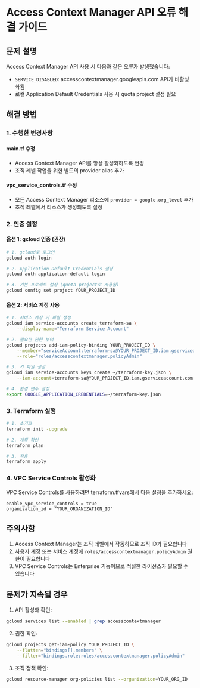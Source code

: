 # Access Context Manager API 오류 해결 가이드

## 문제 설명
Access Context Manager API 사용 시 다음과 같은 오류가 발생했습니다:
- `SERVICE_DISABLED`: accesscontextmanager.googleapis.com API가 비활성화됨
- 로컬 Application Default Credentials 사용 시 quota project 설정 필요

## 해결 방법

### 1. 수행한 변경사항

#### main.tf 수정
- Access Context Manager API를 항상 활성화하도록 변경
- 조직 레벨 작업을 위한 별도의 provider alias 추가

#### vpc_service_controls.tf 수정
- 모든 Access Context Manager 리소스에 `provider = google.org_level` 추가
- 조직 레벨에서 리소스가 생성되도록 설정

### 2. 인증 설정

#### 옵션 1: gcloud 인증 (권장)
```bash
# 1. gcloud로 로그인
gcloud auth login

# 2. Application Default Credentials 설정
gcloud auth application-default login

# 3. 기본 프로젝트 설정 (quota project로 사용됨)
gcloud config set project YOUR_PROJECT_ID
```

#### 옵션 2: 서비스 계정 사용
```bash
# 1. 서비스 계정 키 파일 생성
gcloud iam service-accounts create terraform-sa \
    --display-name="Terraform Service Account"

# 2. 필요한 권한 부여
gcloud projects add-iam-policy-binding YOUR_PROJECT_ID \
    --member="serviceAccount:terraform-sa@YOUR_PROJECT_ID.iam.gserviceaccount.com" \
    --role="roles/accesscontextmanager.policyAdmin"

# 3. 키 파일 생성
gcloud iam service-accounts keys create ~/terraform-key.json \
    --iam-account=terraform-sa@YOUR_PROJECT_ID.iam.gserviceaccount.com

# 4. 환경 변수 설정
export GOOGLE_APPLICATION_CREDENTIALS=~/terraform-key.json
```

### 3. Terraform 실행

```bash
# 1. 초기화
terraform init -upgrade

# 2. 계획 확인
terraform plan

# 3. 적용
terraform apply
```

### 4. VPC Service Controls 활성화

VPC Service Controls를 사용하려면 terraform.tfvars에서 다음 설정을 추가하세요:

```hcl
enable_vpc_service_controls = true
organization_id = "YOUR_ORGANIZATION_ID"
```

## 주의사항

1. Access Context Manager는 조직 레벨에서 작동하므로 조직 ID가 필요합니다
2. 사용자 계정 또는 서비스 계정에 `roles/accesscontextmanager.policyAdmin` 권한이 필요합니다
3. VPC Service Controls는 Enterprise 기능이므로 적절한 라이선스가 필요할 수 있습니다

## 문제가 지속될 경우

1. API 활성화 확인:
```bash
gcloud services list --enabled | grep accesscontextmanager
```

2. 권한 확인:
```bash
gcloud projects get-iam-policy YOUR_PROJECT_ID \
    --flatten="bindings[].members" \
    --filter="bindings.role:roles/accesscontextmanager.policyAdmin"
```

3. 조직 정책 확인:
```bash
gcloud resource-manager org-policies list --organization=YOUR_ORG_ID
